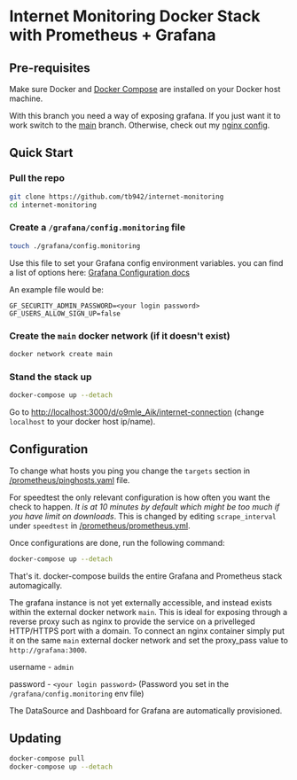 # Internet Monitoring Docker Stack with Prometheus + Grafana
## Pre-requisites

Make sure Docker and [Docker Compose](https://docs.docker.com/compose/install/) are installed on your Docker host machine.

With this branch you need a way of exposing grafana. If you just want it to work switch to the [main](https://github.com/tb942/internet-monitoring) branch. Otherwise, check out my [nginx config](https://github.com/tb942/nginx-https-reverse-proxy).

## Quick Start

### Pull the repo

```bash
git clone https://github.com/tb942/internet-monitoring
cd internet-monitoring
```

### Create a `/grafana/config.monitoring` file

```bash
touch ./grafana/config.monitoring
```

Use this file to set your Grafana config environment variables. you can find a list of options here: [Grafana Configuration docs](https://grafana.com/docs/grafana/latest/administration/configuration/)

An example file would be:
```.env
GF_SECURITY_ADMIN_PASSWORD=<your login password>
GF_USERS_ALLOW_SIGN_UP=false
```

### Create the `main` docker network (if it doesn't exist)
```bash
docker network create main
```

### Stand the stack up
```bash
docker-compose up --detach
```

Go to [http://localhost:3000/d/o9mIe_Aik/internet-connection](http://localhost:3030/d/o9mIe_Aik/internet-connection) (change `localhost` to your docker host ip/name).

## Configuration

To change what hosts you ping you change the `targets` section in [/prometheus/pinghosts.yaml](./prometheus/pinghosts.yaml) file.

For speedtest the only relevant configuration is how often you want the check to happen. *It is at 10 minutes by default which might be too much if you have limit on downloads*. This is changed by editing `scrape_interval` under `speedtest` in [/prometheus/prometheus.yml](./prometheus/prometheus.yml).

Once configurations are done, run the following command:
```bash
docker-compose up --detach
```

That's it. docker-compose builds the entire Grafana and Prometheus stack automagically.

The grafana instance is not yet externally accessible, and instead exists within the external docker network `main`. This is ideal for exposing through a reverse proxy such as nginx to provide the service on a privelleged HTTP/HTTPS port with a domain. To connect an nginx container simply put it on the same `main` external docker network and set the proxy_pass value to `http://grafana:3000`.

username - `admin`

password - `<your login password>` (Password you set in the `/grafana/config.monitoring` env file)

The DataSource and Dashboard for Grafana are automatically provisioned.

## Updating
```bash
docker-compose pull
docker-compose up --detach
```
